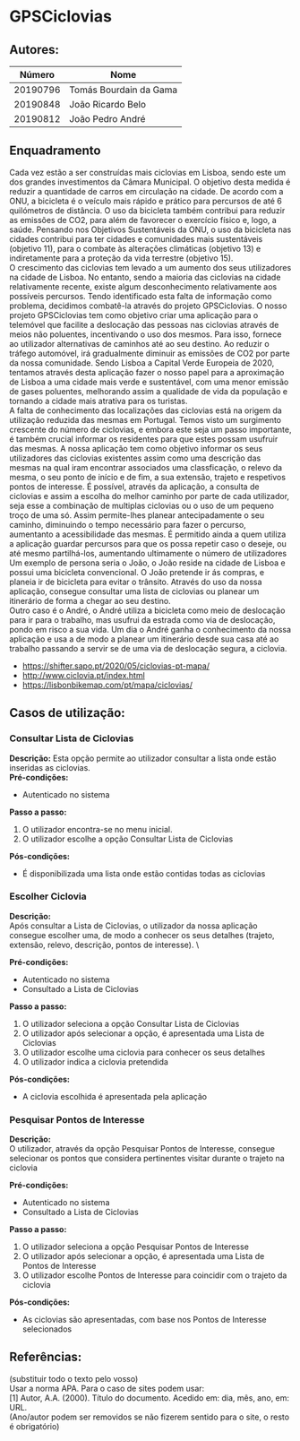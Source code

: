 # GPSCiclovias



## Autores:

| Número | Nome |
|--------|------|
|  20190796  | Tomás Bourdain da Gama |
|  20190848  | João Ricardo Belo |
|  20190812  | João Pedro André |

## Enquadramento
  Cada vez estão a ser construídas mais ciclovias em Lisboa, sendo este um dos grandes investimentos da Câmara Municipal. O objetivo desta medida é reduzir a quantidade de carros em circulação na cidade. De acordo com a ONU, a bicicleta é o veículo mais rápido e prático para percursos de até 6 quilómetros de distância. O uso da bicicleta também contribui para reduzir as emissões de CO2, para além de favorecer o exercício físico e, logo, a saúde. Pensando nos Objetivos Sustentáveis da ONU, o uso da bicicleta nas cidades contribui para ter cidades e comunidades mais sustentáveis (objetivo 11), para o combate às alterações climáticas (objetivo 13) e indiretamente para a proteção da vida terrestre (objetivo 15).\
  O crescimento das ciclovias tem levado a um aumento dos seus utilizadores na cidade de Lisboa. No entanto, sendo a maioria das ciclovias na cidade relativamente recente, existe algum desconhecimento relativamente aos possíveis percursos. Tendo identificado esta falta de informação como problema, decidimos combatê-la através do projeto GPSCiclovias.
  O nosso projeto GPSCiclovias tem como objetivo criar uma aplicação para o telemóvel que facilite a deslocação das pessoas nas ciclovias através de meios não poluentes, incentivando o uso dos mesmos. Para isso, fornece ao utilizador alternativas de caminhos até ao seu destino. Ao reduzir o tráfego automóvel, irá gradualmente diminuir as emissões de CO2 por parte da nossa comunidade. Sendo Lisboa a Capital Verde Europeia de 2020, tentamos através desta aplicação fazer o nosso papel para a aproximação de Lisboa a uma cidade mais verde e sustentável, com uma menor emissão de gases poluentes, melhorando assim a qualidade de vida da população e tornando a cidade mais atrativa para os turistas.\
  A falta de conhecimento das localizações das ciclovias está na origem da utilização reduzida das mesmas em Portugal. Temos visto um surgimento crescente do número de ciclovias, e embora este seja um passo importante, é também crucial informar os residentes para que estes possam usufruir das mesmas. A nossa aplicação tem como objetivo informar os seus utilizadores das ciclovias existentes assim como uma descrição das mesmas na qual iram encontrar associados uma classficação, o relevo da mesma, o seu ponto de início e de fim, a sua extensão, trajeto e respetivos pontos de interesse. É possível, através da aplicação, a consulta de ciclovias e assim a escolha do melhor caminho por parte de cada utilizador, seja esse a combinação de multiplas ciclovias ou o uso de um pequeno troço de uma só. Assim permite-lhes planear antecipadamente o seu caminho, diminuindo o tempo necessário para fazer o percurso, aumentanto a acessibilidade das mesmas. É permitido ainda a quem utiliza a aplicação guardar percursos para que os possa repetir caso o deseje, ou até mesmo partilhá-los, aumentando ultimamente o número de utilizadores
  Um exemplo de persona seria o João, o João reside na cidade de Lisboa e possui uma bicicleta convencional. O João pretende ir ás compras, e planeia ir de bicicleta para evitar o trânsito. Através do uso da nossa aplicação, consegue consultar uma lista de ciclovias ou planear um itinerário de forma a chegar ao seu destino.\
  Outro caso é o André, o André utiliza a bicicleta como meio de deslocação para ir para o trabalho, mas usufrui da estrada como via de deslocação, pondo em risco a sua vida. Um dia o André ganha o conhecimento da nossa aplicação e usa a de modo a planear um itinerário desde sua casa até ao trabalho passando a servir se de uma via de deslocação segura, a ciclovia.
  
  
- https://shifter.sapo.pt/2020/05/ciclovias-pt-mapa/
- http://www.ciclovia.pt/index.html
- https://lisbonbikemap.com/pt/mapa/ciclovias/


## Casos de utilização: 

### Consultar Lista de Ciclovias
**Descrição:** 
Esta opção permite ao utilizador consultar a lista onde estão inseridas as ciclovias.\
**Pré-condições:**
- Autenticado no sistema 

**Passo a passo:**
1. O utilizador encontra-se no menu inicial.
2. O utilizador escolhe a opção Consultar Lista de Ciclovias

**Pós-condições:**
- É disponibilizada uma lista onde estão contidas todas as ciclovias


### Escolher Ciclovia
**Descrição:** \
 Após consultar a Lista de Ciclovias, o utilizador da nossa aplicação consegue escolher uma, de modo a conhecer os seus detalhes (trajeto, extensão, relevo, descrição, pontos de interesse). \

**Pré-condições:**
- Autenticado no sistema 
- Consultado a Lista de Ciclovias   

**Passo a passo:**
1. O utilizador seleciona a opção Consultar Lista de Ciclovias
2. O utilizador após selecionar a opção, é apresentada uma Lista de Ciclovias
3. O utilizador escolhe uma ciclovia para conhecer os seus detalhes 
4. O utilizador indica a ciclovia pretendida

**Pós-condições:**
- A ciclovia escolhida é apresentada pela aplicação


### Pesquisar Pontos de Interesse
**Descrição:** \
 O utilizador, através da opção Pesquisar Pontos de Interesse, consegue selecionar os pontos que considera pertinentes visitar durante o trajeto na ciclovia

**Pré-condições:**
- Autenticado no sistema
- Consultado a Lista de Ciclovias

**Passo a passo:**
1. O utilizador seleciona a opção Pesquisar Pontos de Interesse
2. O utilizador após selecionar a opção, é apresentada uma Lista de Pontos de Interesse
3. O utilizador escolhe Pontos de Interesse para coincidir com o trajeto da ciclovia 

**Pós-condições:**
- As ciclovias são apresentadas, com base nos Pontos de Interesse selecionados 




## Referências:
(substituir todo o texto pelo vosso) \
Usar a norma APA. Para o caso de sites podem usar: \
[1] Autor, A.A. (2000). Título do documento. Acedido em: dia, mês, ano, em: URL. \
(Ano/autor podem ser removidos se não fizerem sentido para o site, o resto é obrigatório)
